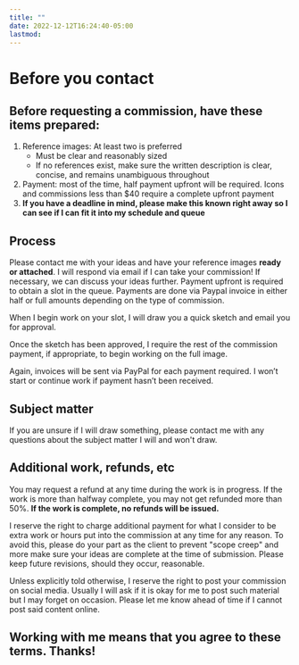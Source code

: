 ```yaml
---
title: ""
date: 2022-12-12T16:24:40-05:00
lastmod: 
---
```

# Before you contact
## Before requesting a commission, have these items prepared:
1. Reference images: At least two is preferred 
    * Must be clear and reasonably sized
    * If no references exist, make sure the written description is clear, concise, and remains unambiguous throughout
2. Payment: most of the time, half payment upfront will be required. Icons and commissions less than $40 require a complete upfront payment
3. **If you have a deadline in mind, please make this known right away so I can see if I can fit it into my schedule and queue**
## Process
Please contact me with your ideas and have your reference images **ready or attached**. I will respond via email if I can take your commission! If necessary, we can discuss your ideas further. Payment upfront is required to obtain a slot in the queue. Payments are done via Paypal invoice in either half or full amounts depending on the type of commission.

When I begin work on your slot, I will draw you a quick sketch and email you for approval.

Once the sketch has been approved, I require the rest of the commission payment, if appropriate, to begin working on the full image.

Again, invoices will be sent via PayPal for each payment required. I won’t start or continue work if payment hasn’t been received.

## Subject matter
If you are unsure if I will draw something, please contact me with any questions about the subject matter I will and won't draw.

## Additional work, refunds, etc
You may request a refund at any time during the work is in progress. If the work is more than halfway complete, you may not get refunded more than 50%. **If the work is complete, no refunds will be issued.**

I reserve the right to charge additional payment for what I consider to be extra work or hours put into the commission at any time for any reason. To avoid this, please do your part as the client to prevent "scope creep" and more make sure your ideas are complete at the time of submission. Please keep future revisions, should they occur, reasonable.

Unless explicitly told otherwise, I reserve the right to post your commission on social media. Usually I will ask if it is okay for me to post such material but I may forget on occasion. Please let me know ahead of time if I cannot post said content online.

## Working with me means that you agree to these terms. Thanks!

